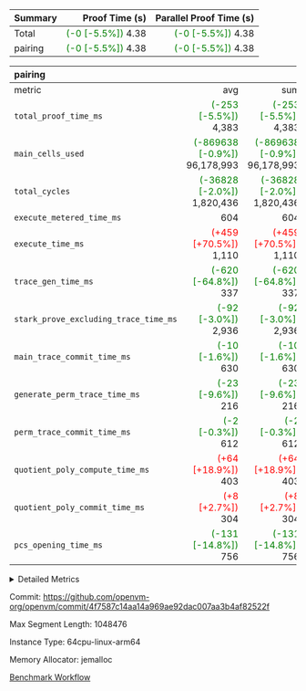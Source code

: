 | Summary | Proof Time (s) | Parallel Proof Time (s) |
|:---|---:|---:|
| Total | <span style='color: green'>(-0 [-5.5%])</span> 4.38 | <span style='color: green'>(-0 [-5.5%])</span> 4.38 |
| pairing | <span style='color: green'>(-0 [-5.5%])</span> 4.38 | <span style='color: green'>(-0 [-5.5%])</span> 4.38 |


| pairing |||||
|:---|---:|---:|---:|---:|
|metric|avg|sum|max|min|
| `total_proof_time_ms ` | <span style='color: green'>(-253 [-5.5%])</span> 4,383 | <span style='color: green'>(-253 [-5.5%])</span> 4,383 | <span style='color: green'>(-253 [-5.5%])</span> 4,383 | <span style='color: green'>(-253 [-5.5%])</span> 4,383 |
| `main_cells_used     ` | <span style='color: green'>(-869638 [-0.9%])</span> 96,178,993 | <span style='color: green'>(-869638 [-0.9%])</span> 96,178,993 | <span style='color: green'>(-869638 [-0.9%])</span> 96,178,993 | <span style='color: green'>(-869638 [-0.9%])</span> 96,178,993 |
| `total_cycles        ` | <span style='color: green'>(-36828 [-2.0%])</span> 1,820,436 | <span style='color: green'>(-36828 [-2.0%])</span> 1,820,436 | <span style='color: green'>(-36828 [-2.0%])</span> 1,820,436 | <span style='color: green'>(-36828 [-2.0%])</span> 1,820,436 |
| `execute_metered_time_ms` |  604 |  604 |  604 |  604 |
| `execute_time_ms     ` | <span style='color: red'>(+459 [+70.5%])</span> 1,110 | <span style='color: red'>(+459 [+70.5%])</span> 1,110 | <span style='color: red'>(+459 [+70.5%])</span> 1,110 | <span style='color: red'>(+459 [+70.5%])</span> 1,110 |
| `trace_gen_time_ms   ` | <span style='color: green'>(-620 [-64.8%])</span> 337 | <span style='color: green'>(-620 [-64.8%])</span> 337 | <span style='color: green'>(-620 [-64.8%])</span> 337 | <span style='color: green'>(-620 [-64.8%])</span> 337 |
| `stark_prove_excluding_trace_time_ms` | <span style='color: green'>(-92 [-3.0%])</span> 2,936 | <span style='color: green'>(-92 [-3.0%])</span> 2,936 | <span style='color: green'>(-92 [-3.0%])</span> 2,936 | <span style='color: green'>(-92 [-3.0%])</span> 2,936 |
| `main_trace_commit_time_ms` | <span style='color: green'>(-10 [-1.6%])</span> 630 | <span style='color: green'>(-10 [-1.6%])</span> 630 | <span style='color: green'>(-10 [-1.6%])</span> 630 | <span style='color: green'>(-10 [-1.6%])</span> 630 |
| `generate_perm_trace_time_ms` | <span style='color: green'>(-23 [-9.6%])</span> 216 | <span style='color: green'>(-23 [-9.6%])</span> 216 | <span style='color: green'>(-23 [-9.6%])</span> 216 | <span style='color: green'>(-23 [-9.6%])</span> 216 |
| `perm_trace_commit_time_ms` | <span style='color: green'>(-2 [-0.3%])</span> 612 | <span style='color: green'>(-2 [-0.3%])</span> 612 | <span style='color: green'>(-2 [-0.3%])</span> 612 | <span style='color: green'>(-2 [-0.3%])</span> 612 |
| `quotient_poly_compute_time_ms` | <span style='color: red'>(+64 [+18.9%])</span> 403 | <span style='color: red'>(+64 [+18.9%])</span> 403 | <span style='color: red'>(+64 [+18.9%])</span> 403 | <span style='color: red'>(+64 [+18.9%])</span> 403 |
| `quotient_poly_commit_time_ms` | <span style='color: red'>(+8 [+2.7%])</span> 304 | <span style='color: red'>(+8 [+2.7%])</span> 304 | <span style='color: red'>(+8 [+2.7%])</span> 304 | <span style='color: red'>(+8 [+2.7%])</span> 304 |
| `pcs_opening_time_ms ` | <span style='color: green'>(-131 [-14.8%])</span> 756 | <span style='color: green'>(-131 [-14.8%])</span> 756 | <span style='color: green'>(-131 [-14.8%])</span> 756 | <span style='color: green'>(-131 [-14.8%])</span> 756 |



<details>
<summary>Detailed Metrics</summary>

| group | num_segments | keygen_time_ms | fri.log_blowup | execute_metered_time_ms | commit_exe_time_ms |
| --- | --- | --- | --- | --- | --- |
| pairing | 1 | 1,127 | 1 | 604 | 10 | 

| group | air_name | quotient_deg | interactions | constraints |
| --- | --- | --- | --- | --- |
| pairing | AccessAdapterAir<16> | 2 | 5 | 12 | 
| pairing | AccessAdapterAir<2> | 2 | 5 | 12 | 
| pairing | AccessAdapterAir<32> | 2 | 5 | 12 | 
| pairing | AccessAdapterAir<4> | 2 | 5 | 12 | 
| pairing | AccessAdapterAir<8> | 2 | 5 | 12 | 
| pairing | BitwiseOperationLookupAir<8> | 2 | 2 | 4 | 
| pairing | KeccakVmAir | 2 | 321 | 4,513 | 
| pairing | MemoryMerkleAir<8> | 2 | 4 | 39 | 
| pairing | PersistentBoundaryAir<8> | 2 | 3 | 7 | 
| pairing | PhantomAir | 2 | 3 | 5 | 
| pairing | Poseidon2PeripheryAir<BabyBearParameters>, 1> | 2 | 1 | 286 | 
| pairing | ProgramAir | 1 | 1 | 4 | 
| pairing | RangeTupleCheckerAir<2> | 1 | 1 | 4 | 
| pairing | Rv32HintStoreAir | 2 | 18 | 28 | 
| pairing | VariableRangeCheckerAir | 1 | 1 | 4 | 
| pairing | VmAirWrapper<Rv32BaseAluAdapterAir, BaseAluCoreAir<4, 8> | 2 | 20 | 37 | 
| pairing | VmAirWrapper<Rv32BaseAluAdapterAir, LessThanCoreAir<4, 8> | 2 | 18 | 40 | 
| pairing | VmAirWrapper<Rv32BaseAluAdapterAir, ShiftCoreAir<4, 8> | 2 | 24 | 91 | 
| pairing | VmAirWrapper<Rv32BranchAdapterAir, BranchEqualCoreAir<4> | 2 | 11 | 20 | 
| pairing | VmAirWrapper<Rv32BranchAdapterAir, BranchLessThanCoreAir<4, 8> | 2 | 13 | 35 | 
| pairing | VmAirWrapper<Rv32CondRdWriteAdapterAir, Rv32JalLuiCoreAir> | 2 | 10 | 18 | 
| pairing | VmAirWrapper<Rv32IsEqualModAdapterAir<2, 1, 32, 32>, ModularIsEqualCoreAir<32, 4, 8> | 2 | 25 | 225 | 
| pairing | VmAirWrapper<Rv32JalrAdapterAir, Rv32JalrCoreAir> | 2 | 16 | 20 | 
| pairing | VmAirWrapper<Rv32LoadStoreAdapterAir, LoadSignExtendCoreAir<4, 8> | 2 | 18 | 33 | 
| pairing | VmAirWrapper<Rv32LoadStoreAdapterAir, LoadStoreCoreAir<4> | 2 | 17 | 40 | 
| pairing | VmAirWrapper<Rv32MultAdapterAir, DivRemCoreAir<4, 8> | 2 | 25 | 84 | 
| pairing | VmAirWrapper<Rv32MultAdapterAir, MulHCoreAir<4, 8> | 2 | 24 | 31 | 
| pairing | VmAirWrapper<Rv32MultAdapterAir, MultiplicationCoreAir<4, 8> | 2 | 19 | 19 | 
| pairing | VmAirWrapper<Rv32RdWriteAdapterAir, Rv32AuipcCoreAir> | 2 | 12 | 14 | 
| pairing | VmAirWrapper<Rv32VecHeapAdapterAir<1, 2, 2, 32, 32>, FieldExpressionCoreAir> | 2 | 415 | 480 | 
| pairing | VmAirWrapper<Rv32VecHeapAdapterAir<2, 1, 1, 32, 32>, FieldExpressionCoreAir> | 2 | 158 | 190 | 
| pairing | VmAirWrapper<Rv32VecHeapAdapterAir<2, 2, 2, 32, 32>, FieldExpressionCoreAir> | 2 | 428 | 457 | 
| pairing | VmConnectorAir | 2 | 5 | 11 | 

| group | air_name | segment | rows | prep_cols | perm_cols | main_cols | cells |
| --- | --- | --- | --- | --- | --- | --- | --- |
| pairing | AccessAdapterAir<16> | 0 | 262,144 |  | 16 | 25 | 10,747,904 | 
| pairing | AccessAdapterAir<32> | 0 | 131,072 |  | 16 | 41 | 7,471,104 | 
| pairing | AccessAdapterAir<8> | 0 | 524,288 |  | 16 | 17 | 17,301,504 | 
| pairing | BitwiseOperationLookupAir<8> | 0 | 65,536 | 3 | 8 | 2 | 655,360 | 
| pairing | MemoryMerkleAir<8> | 0 | 32,768 |  | 16 | 32 | 1,572,864 | 
| pairing | PersistentBoundaryAir<8> | 0 | 32,768 |  | 12 | 20 | 1,048,576 | 
| pairing | PhantomAir | 0 | 1 |  | 12 | 6 | 18 | 
| pairing | Poseidon2PeripheryAir<BabyBearParameters>, 1> | 0 | 32,768 |  | 8 | 300 | 10,092,544 | 
| pairing | ProgramAir | 0 | 32,768 |  | 8 | 10 | 589,824 | 
| pairing | RangeTupleCheckerAir<2> | 0 | 524,288 | 2 | 8 | 1 | 4,718,592 | 
| pairing | Rv32HintStoreAir | 0 | 256 |  | 44 | 32 | 19,456 | 
| pairing | VariableRangeCheckerAir | 0 | 262,144 | 2 | 8 | 1 | 2,359,296 | 
| pairing | VmAirWrapper<Rv32BaseAluAdapterAir, BaseAluCoreAir<4, 8> | 0 | 1,048,576 |  | 52 | 36 | 92,274,688 | 
| pairing | VmAirWrapper<Rv32BaseAluAdapterAir, LessThanCoreAir<4, 8> | 0 | 65,536 |  | 40 | 37 | 5,046,272 | 
| pairing | VmAirWrapper<Rv32BaseAluAdapterAir, ShiftCoreAir<4, 8> | 0 | 2,048 |  | 52 | 53 | 215,040 | 
| pairing | VmAirWrapper<Rv32BranchAdapterAir, BranchEqualCoreAir<4> | 0 | 131,072 |  | 28 | 26 | 7,077,888 | 
| pairing | VmAirWrapper<Rv32BranchAdapterAir, BranchLessThanCoreAir<4, 8> | 0 | 131,072 |  | 32 | 32 | 8,388,608 | 
| pairing | VmAirWrapper<Rv32CondRdWriteAdapterAir, Rv32JalLuiCoreAir> | 0 | 4,096 |  | 28 | 18 | 188,416 | 
| pairing | VmAirWrapper<Rv32IsEqualModAdapterAir<2, 1, 32, 32>, ModularIsEqualCoreAir<32, 4, 8> | 0 | 32 |  | 56 | 166 | 7,104 | 
| pairing | VmAirWrapper<Rv32JalrAdapterAir, Rv32JalrCoreAir> | 0 | 65,536 |  | 36 | 28 | 4,194,304 | 
| pairing | VmAirWrapper<Rv32LoadStoreAdapterAir, LoadStoreCoreAir<4> | 0 | 1,048,576 |  | 52 | 41 | 97,517,568 | 
| pairing | VmAirWrapper<Rv32MultAdapterAir, MulHCoreAir<4, 8> | 0 | 256 |  | 72 | 39 | 28,416 | 
| pairing | VmAirWrapper<Rv32MultAdapterAir, MultiplicationCoreAir<4, 8> | 0 | 512 |  | 52 | 31 | 42,496 | 
| pairing | VmAirWrapper<Rv32RdWriteAdapterAir, Rv32AuipcCoreAir> | 0 | 32,768 |  | 28 | 20 | 1,572,864 | 
| pairing | VmAirWrapper<Rv32VecHeapAdapterAir<1, 2, 2, 32, 32>, FieldExpressionCoreAir> | 0 | 1 |  | 836 | 547 | 1,383 | 
| pairing | VmAirWrapper<Rv32VecHeapAdapterAir<2, 1, 1, 32, 32>, FieldExpressionCoreAir> | 0 | 1,024 |  | 320 | 263 | 596,992 | 
| pairing | VmAirWrapper<Rv32VecHeapAdapterAir<2, 2, 2, 32, 32>, FieldExpressionCoreAir> | 0 | 16,384 |  | 860 | 625 | 18,038,784 | 
| pairing | VmConnectorAir | 0 | 2 | 1 | 16 | 5 | 42 | 

| group | segment | trace_gen_time_ms | total_proof_time_ms | total_cycles | total_cells | stark_prove_excluding_trace_time_ms | quotient_poly_compute_time_ms | quotient_poly_commit_time_ms | perm_trace_commit_time_ms | pcs_opening_time_ms | main_trace_commit_time_ms | main_cells_used | generate_perm_trace_time_ms | execute_time_ms |
| --- | --- | --- | --- | --- | --- | --- | --- | --- | --- | --- | --- | --- | --- | --- |
| pairing | 0 | 337 | 4,383 | 1,820,436 | 297,669,276 | 2,936 | 403 | 304 | 612 | 756 | 630 | 96,178,993 | 216 | 1,110 | 

| group | segment | trace_height_constraint | weighted_sum | threshold |
| --- | --- | --- | --- | --- |
| pairing | 0 | 0 | 5,112,016 | 2,013,265,921 | 
| pairing | 0 | 1 | 17,620,096 | 2,013,265,921 | 
| pairing | 0 | 2 | 2,556,008 | 2,013,265,921 | 
| pairing | 0 | 3 | 24,468,620 | 2,013,265,921 | 
| pairing | 0 | 4 | 131,072 | 2,013,265,921 | 
| pairing | 0 | 5 | 65,536 | 2,013,265,921 | 
| pairing | 0 | 6 | 6,003,913 | 2,013,265,921 | 
| pairing | 0 | 7 | 4,096 | 2,013,265,921 | 
| pairing | 0 | 8 | 56,944,397 | 2,013,265,921 | 

</details>


Commit: https://github.com/openvm-org/openvm/commit/4f7587c14aa14a969ae92dac007aa3b4af82522f

Max Segment Length: 1048476

Instance Type: 64cpu-linux-arm64

Memory Allocator: jemalloc

[Benchmark Workflow](https://github.com/openvm-org/openvm/actions/runs/15544502590)
